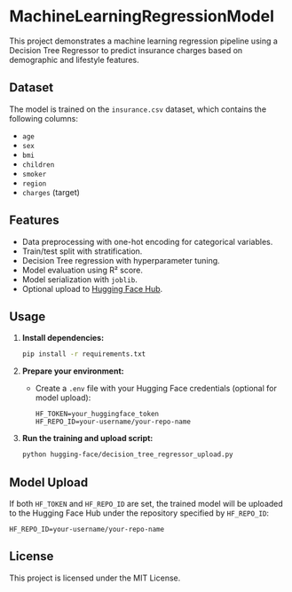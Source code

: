 # MachineLearningRegressionModel

This project demonstrates a machine learning regression pipeline using a Decision Tree Regressor to predict insurance charges based on demographic and lifestyle features.

## Dataset

The model is trained on the `insurance.csv` dataset, which contains the following columns:
- `age`
- `sex`
- `bmi`
- `children`
- `smoker`
- `region`
- `charges` (target)

## Features

- Data preprocessing with one-hot encoding for categorical variables.
- Train/test split with stratification.
- Decision Tree regression with hyperparameter tuning.
- Model evaluation using R² score.
- Model serialization with `joblib`.
- Optional upload to [Hugging Face Hub](https://huggingface.co/).

## Usage

1. **Install dependencies:**
   ```sh
   pip install -r requirements.txt
   ```

2. **Prepare your environment:**
   - Create a `.env` file with your Hugging Face credentials (optional for model upload):
     ```
     HF_TOKEN=your_huggingface_token
     HF_REPO_ID=your-username/your-repo-name
     ```

3. **Run the training and upload script:**
   ```sh
   python hugging-face/decision_tree_regressor_upload.py
   ```

## Model Upload

If both `HF_TOKEN` and `HF_REPO_ID` are set, the trained model will be uploaded to the Hugging Face Hub under the repository specified by `HF_REPO_ID`:
```
HF_REPO_ID=your-username/your-repo-name
```

## License

This project is licensed under the MIT License.
